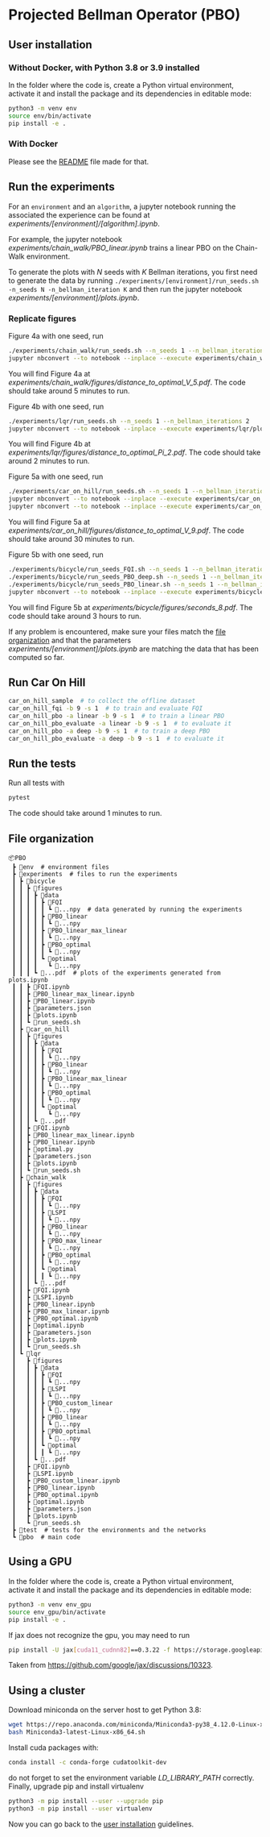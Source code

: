 # Projected Bellman Operator (PBO)

## User installation
### Without Docker, with Python 3.8 or 3.9 installed
In the folder where the code is, create a Python virtual environment, activate it and install the package and its dependencies in editable mode:
```bash
python3 -m venv env
source env/bin/activate
pip install -e .
```

### With Docker
Please see the [README](./docker/README.md) file made for that.

## Run the experiments
For an `environment` and an `algorithm`, a jupyter notebook running the associated the experience can be found at _experiments/[environment]/[algorithm].ipynb_.

For example, the jupyter notebook _experiments/chain_walk/PBO_linear.ipynb_ trains a linear PBO on the Chain-Walk environment.

To generate the plots with $N$ seeds with $K$ Bellman iterations, you first need to generate the data by running `./experiments/[environment]/run_seeds.sh -n_seeds N -n_bellman_iteration K`
and then run the jupyter notebook _experiments/[environment]/plots.ipynb_.

### Replicate figures
Figure 4a with one seed, run
```Bash
./experiments/chain_walk/run_seeds.sh --n_seeds 1 --n_bellman_iterations 5
jupyter nbconvert --to notebook --inplace --execute experiments/chain_walk/plots.ipynb
```
You will find Figure 4a at _experiments/chain_walk/figures/distance_to_optimal_V_5.pdf_. The code should take around 5 minutes to run.

Figure 4b with one seed, run
```Bash
./experiments/lqr/run_seeds.sh --n_seeds 1 --n_bellman_iterations 2
jupyter nbconvert --to notebook --inplace --execute experiments/lqr/plots.ipynb
```
You will find Figure 4b at _experiments/lqr/figures/distance_to_optimal_Pi_2.pdf_. The code should take around 2 minutes to run.

Figure 5a with one seed, run
```Bash
./experiments/car_on_hill/run_seeds.sh --n_seeds 1 --n_bellman_iterations 9
jupyter nbconvert --to notebook --inplace --execute experiments/car_on_hill/samples.ipynb
jupyter nbconvert --to notebook --inplace --execute experiments/car_on_hill/plots.ipynb
```
You will find Figure 5a at _experiments/car_on_hill/figures/distance_to_optimal_V_9.pdf_. The code should take around 30 minutes to run.

Figure 5b with one seed, run
```Bash
./experiments/bicycle/run_seeds_FQI.sh --n_seeds 1 --n_bellman_iterations 8
./experiments/bicycle/run_seeds_PBO_deep.sh --n_seeds 1 --n_bellman_iterations 8
./experiments/bicycle/run_seeds_PBO_linear.sh --n_seeds 1 --n_bellman_iterations 8
jupyter nbconvert --to notebook --inplace --execute experiments/bicycle/plots.ipynb
```
You will find Figure 5b at _experiments/bicycle/figures/seconds_8.pdf_. The code should take around 3 hours to run.

If any problem is encountered, make sure your files match the [file organization](#file-organization) and that the parameters _experiments/[environment]/plots.ipynb_ are matching the data that has been computed so far.

## Run Car On Hill
```Bash
car_on_hill_sample  # to collect the offline dataset 
car_on_hill_fqi -b 9 -s 1  # to train and evaluate FQI
car_on_hill_pbo -a linear -b 9 -s 1  # to train a linear PBO
car_on_hill_pbo_evaluate -a linear -b 9 -s 1  # to evaluate it
car_on_hill_pbo -a deep -b 9 -s 1  # to train a deep PBO
car_on_hill_pbo_evaluate -a deep -b 9 -s 1  # to evaluate it
```

## Run the tests
Run all tests with
```Bash
pytest
```
The code should take around 1 minutes to run.

## File organization
```
📦PBO
 ┣ 📂env  # environment files
 ┣ 📂experiments  # files to run the experiments
 ┃ ┣ 📂bicycle
 ┃ ┃ ┣ 📂figures
 ┃ ┃ ┃ ┣ 📂data
 ┃ ┃ ┃ ┃ ┣ 📂FQI
 ┃ ┃ ┃ ┃ ┃ ┗ 📜...npy  # data generated by running the experiments
 ┃ ┃ ┃ ┃ ┣ 📂PBO_linear
 ┃ ┃ ┃ ┃ ┃ ┗ 📜...npy
 ┃ ┃ ┃ ┃ ┣ 📂PBO_linear_max_linear
 ┃ ┃ ┃ ┃ ┃ ┗ 📜...npy
 ┃ ┃ ┃ ┃ ┣ 📂PBO_optimal
 ┃ ┃ ┃ ┃ ┃ ┗ 📜...npy
 ┃ ┃ ┃ ┃ ┗ 📂optimal
 ┃ ┃ ┃ ┃   ┗ 📜...npy
 ┃ ┃ ┃ ┗ 📜...pdf  # plots of the experiments generated from plots.ipynb
 ┃ ┃ ┣ 📜FQI.ipynb
 ┃ ┃ ┣ 📜PBO_linear_max_linear.ipynb
 ┃ ┃ ┣ 📜PBO_linear.ipynb
 ┃ ┃ ┣ 📜parameters.json
 ┃ ┃ ┣ 📜plots.ipynb
 ┃ ┃ ┗ 📜run_seeds.sh
 ┃ ┣ 📂car_on_hill
 ┃ ┃ ┣ 📂figures
 ┃ ┃ ┃ ┣ 📂data
 ┃ ┃ ┃ ┃ ┣ 📂FQI
 ┃ ┃ ┃ ┃ ┃ ┗ 📜...npy
 ┃ ┃ ┃ ┃ ┣ 📂PBO_linear
 ┃ ┃ ┃ ┃ ┃ ┗ 📜...npy
 ┃ ┃ ┃ ┃ ┣ 📂PBO_linear_max_linear
 ┃ ┃ ┃ ┃ ┃ ┗ 📜...npy
 ┃ ┃ ┃ ┃ ┣ 📂PBO_optimal
 ┃ ┃ ┃ ┃ ┃ ┗ 📜...npy
 ┃ ┃ ┃ ┃ ┗ 📂optimal
 ┃ ┃ ┃ ┃   ┗ 📜...npy
 ┃ ┃ ┃ ┗ 📜...pdf
 ┃ ┃ ┣ 📜FQI.ipynb
 ┃ ┃ ┣ 📜PBO_linear_max_linear.ipynb
 ┃ ┃ ┣ 📜PBO_linear.ipynb
 ┃ ┃ ┣ 📜optimal.py
 ┃ ┃ ┣ 📜parameters.json
 ┃ ┃ ┣ 📜plots.ipynb
 ┃ ┃ ┗ 📜run_seeds.sh
 ┃ ┣ 📂chain_walk
 ┃ ┃ ┣ 📂figures
 ┃ ┃ ┃ ┣ 📂data
 ┃ ┃ ┃ ┃ ┣ 📂FQI
 ┃ ┃ ┃ ┃ ┃ ┗ 📜...npy
 ┃ ┃ ┃ ┃ ┣ 📂LSPI
 ┃ ┃ ┃ ┃ ┃ ┗ 📜...npy
 ┃ ┃ ┃ ┃ ┣ 📂PBO_linear
 ┃ ┃ ┃ ┃ ┃ ┗ 📜...npy
 ┃ ┃ ┃ ┃ ┣ 📂PBO_max_linear
 ┃ ┃ ┃ ┃ ┃ ┗ 📜...npy
 ┃ ┃ ┃ ┃ ┣ 📂PBO_optimal
 ┃ ┃ ┃ ┃ ┃ ┗ 📜...npy
 ┃ ┃ ┃ ┃ ┗ 📂optimal
 ┃ ┃ ┃ ┃ ┃ ┗ 📜...npy
 ┃ ┃ ┃ ┗ 📜...pdf
 ┃ ┃ ┣ 📜FQI.ipynb
 ┃ ┃ ┣ 📜LSPI.ipynb
 ┃ ┃ ┣ 📜PBO_linear.ipynb
 ┃ ┃ ┣ 📜PBO_max_linear.ipynb
 ┃ ┃ ┣ 📜PBO_optimal.ipynb
 ┃ ┃ ┣ 📜optimal.ipynb
 ┃ ┃ ┣ 📜parameters.json
 ┃ ┃ ┣ 📜plots.ipynb
 ┃ ┃ ┗ 📜run_seeds.sh
 ┃ ┗ 📂lqr
 ┃   ┣ 📂figures
 ┃   ┃ ┣ 📂data
 ┃   ┃ ┃ ┣ 📂FQI
 ┃   ┃ ┃ ┃ ┗ 📜...npy
 ┃   ┃ ┃ ┣ 📂LSPI
 ┃   ┃ ┃ ┃ ┗ 📜...npy
 ┃   ┃ ┃ ┣ 📂PBO_custom_linear
 ┃   ┃ ┃ ┃ ┗ 📜...npy
 ┃   ┃ ┃ ┣ 📂PBO_linear
 ┃   ┃ ┃ ┃ ┗ 📜...npy
 ┃   ┃ ┃ ┣ 📂PBO_optimal
 ┃   ┃ ┃ ┃ ┗ 📜...npy
 ┃   ┃ ┃ ┗ 📂optimal
 ┃   ┃ ┃ ┃ ┗ 📜...npy
 ┃   ┃ ┗ 📜...pdf
 ┃   ┣ 📜FQI.ipynb
 ┃   ┣ 📜LSPI.ipynb
 ┃   ┣ 📜PBO_custom_linear.ipynb
 ┃   ┣ 📜PBO_linear.ipynb
 ┃   ┣ 📜PBO_optimal.ipynb
 ┃   ┣ 📜optimal.ipynb
 ┃   ┣ 📜parameters.json
 ┃   ┣ 📜plots.ipynb
 ┃   ┗ 📜run_seeds.sh
 ┣ 📂test  # tests for the environments and the networks
 ┗ 📂pbo  # main code
```

## Using a GPU
In the folder where the code is, create a Python virtual environment, activate it and install the package and its dependencies in editable mode:
```bash
python3 -m venv env_gpu
source env_gpu/bin/activate
pip install -e .
```

If jax does not recognize the gpu, you may need to run
```bash
pip install -U jax[cuda11_cudnn82]==0.3.22 -f https://storage.googleapis.com/jax-releases/jax_cuda_releases.html
```
Taken from https://github.com/google/jax/discussions/10323.


## Using a cluster
Download miniconda on the server host to get Python 3.8:
```Bash
wget https://repo.anaconda.com/miniconda/Miniconda3-py38_4.12.0-Linux-x86_64.sh
bash Miniconda3-latest-Linux-x86_64.sh
```
Install cuda packages with:
```Bash
conda install -c conda-forge cudatoolkit-dev
```
do not forget to set the environment variable *LD_LIBRARY_PATH* correctly.
Finally, upgrade pip and install virtualenv
```Bash
python3 -m pip install --user --upgrade pip
python3 -m pip install --user virtualenv
```
Now you can go back to the [user installation](#user-installation) guidelines.